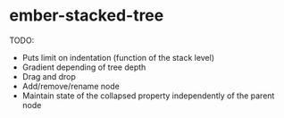 ember-stacked-tree
==================
TODO:
- Puts limit on indentation (function of the stack level)
- Gradient depending of tree depth
- Drag and drop
- Add/remove/rename node
- Maintain state of the collapsed property independently of the parent node
